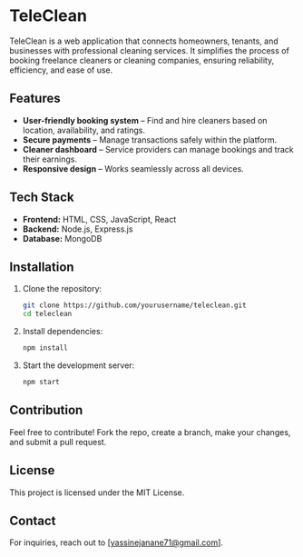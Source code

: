 # TeleClean

TeleClean is a web application that connects homeowners, tenants, and businesses with professional cleaning services. It simplifies the process of booking freelance cleaners or cleaning companies, ensuring reliability, efficiency, and ease of use.

## Features
- **User-friendly booking system** – Find and hire cleaners based on location, availability, and ratings.
- **Secure payments** – Manage transactions safely within the platform.
- **Cleaner dashboard** – Service providers can manage bookings and track their earnings.
- **Responsive design** – Works seamlessly across all devices.

## Tech Stack
- **Frontend:** HTML, CSS, JavaScript, React
- **Backend:** Node.js, Express.js
- **Database:** MongoDB

## Installation
1. Clone the repository:
   ```bash
   git clone https://github.com/yourusername/teleclean.git
   cd teleclean
   ```
2. Install dependencies:
   ```bash
   npm install
   ```
3. Start the development server:
   ```bash
   npm start
   ```

## Contribution
Feel free to contribute! Fork the repo, create a branch, make your changes, and submit a pull request.

## License
This project is licensed under the MIT License.

## Contact
For inquiries, reach out to [yassinejanane71@gmail.com].
